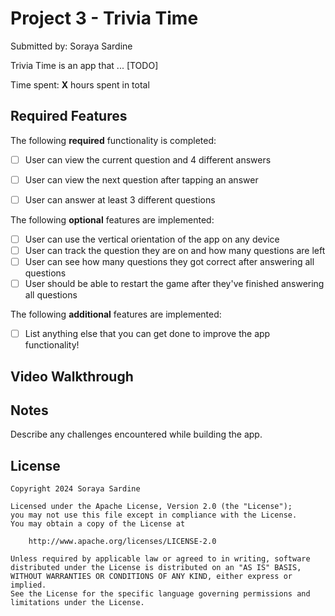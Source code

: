# Project 3 - Trivia Time
Submitted by: Soraya Sardine

Trivia Time is an app that ... [TODO] 

Time spent: **X** hours spent in total

## Required Features

The following **required** functionality is completed:

- [ ] User can view the current question and 4 different answers
- [ ] User can view the next question after tapping an answer
- [ ] User can answer at least 3 different questions


The following **optional** features are implemented:

- [ ] User can use the vertical orientation of the app on any device
- [ ] User can track the question they are on and how many questions are left
- [ ] User can see how many questions they got correct after answering all questions
- [ ] User should be able to restart the game after they've finished answering all questions

The following **additional** features are implemented:

- [ ] List anything else that you can get done to improve the app functionality!

## Video Walkthrough



## Notes

Describe any challenges encountered while building the app.

## License

    Copyright 2024 Soraya Sardine

    Licensed under the Apache License, Version 2.0 (the "License");
    you may not use this file except in compliance with the License.
    You may obtain a copy of the License at

        http://www.apache.org/licenses/LICENSE-2.0

    Unless required by applicable law or agreed to in writing, software
    distributed under the License is distributed on an "AS IS" BASIS,
    WITHOUT WARRANTIES OR CONDITIONS OF ANY KIND, either express or implied.
    See the License for the specific language governing permissions and
    limitations under the License.
